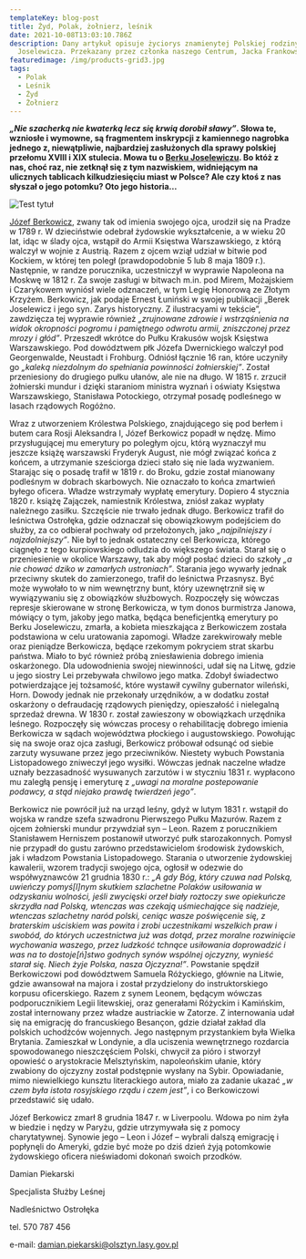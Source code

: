 ```yaml
---
templateKey: blog-post
title: Żyd, Polak, żołnierz, leśnik
date: 2021-10-08T13:03:10.786Z
description: Dany artykuł opisuje życiorys znamienytej Polskiej rodziny Berka i
  Joselewicza. Przekazany przez członka naszego Centrum, Jacka Frankowskiego
featuredimage: /img/products-grid3.jpg
tags:
  - Polak
  - Leśnik
  - Żyd
  - Żołnierz
---
```

***„Nie szacherką nie kwaterką lecz się krwią dorobił sławy”*. Słowa te, wzniosłe i wymowne, są fragmentem inskrypcji z kamiennego nagrobka jednego z, niewątpliwie, najbardziej zasłużonych dla sprawy polskiej przełomu XVIII i XIX stulecia. Mowa tu o [Berku Joselewiczu](https://en.wikipedia.org/wiki/Berek_Joselewicz). Bo któż z nas, choć raz, nie zetknął się z tym nazwiskiem, widniejącym na ulicznych tablicach kilkudziesięciu miast w Polsce? Ale czy ktoś z nas słyszał o jego potomku? Oto jego historia…**

![](/img/products-grid2.jpg "Test tytuł")

[Józef Berkowicz](https://en.wikipedia.org/wiki/J%C3%B3zef_Berkowicz), zwany tak od imienia swojego ojca, urodził się na Pradze w 1789 r. W dzieciństwie odebrał żydowskie wykształcenie, a w wieku 20 lat, idąc w ślady ojca, wstąpił do Armii Księstwa Warszawskiego, z którą walczył w wojnie z Austrią. Razem z ojcem wziął udział w bitwie pod Kockiem, w której ten poległ (prawdopodobnie 5 lub 8 maja 1809 r.). Następnie, w randze porucznika, uczestniczył w wyprawie Napoleona na Moskwę w 1812 r. Za swoje zasługi w bitwach m.in. pod Mirem, Możajskiem i Czarykowem wyniósł wiele odznaczeń, w tym Legię Honorową ze Złotym Krzyżem. Berkowicz, jak podaje Ernest Łuniński w swojej publikacji „Berek Joselewicz i jego syn. Zarys historyczny. Z ilustracyami w tekście”, zawdzięcza tej wyprawie również *„zrujnowane zdrowie i wstrząśnienia na widok okropności pogromu i pamiętnego odwrotu armii, zniszczonej przez mrozy i głód”*. Przeszedł wkrótce do Pułku Krakusów wojsk Księstwa Warszawskiego. Pod dowództwem płk Józefa Dwernickiego walczył pod Georgenwalde, Neustadt i Frohburg. Odniósł łącznie 16 ran, które uczyniły go *„kaleką niezdolnym do spełniania powinności żołnierskiej”*. Został przeniesiony do drugiego pułku ułanów, ale nie na długo. W 1815 r. zrzucił żołnierski mundur i dzięki staraniom ministra wyznań i oświaty Księstwa Warszawskiego, Stanisława Potockiego, otrzymał posadę podleśnego w lasach rządowych Rogóżno.

Wraz z utworzeniem Królestwa Polskiego, znajdującego się pod berłem i butem cara Rosji Aleksandra I, Józef Berkowicz popadł w nędzę. Mimo przysługującej mu emerytury po poległym ojcu, którą wyznaczył mu jeszcze książę warszawski Fryderyk August, nie mógł związać końca z końcem, a utrzymanie sześciorga dzieci stało się nie lada wyzwaniem. Starając się o posadę trafił w 1819 r. do Broku, gdzie został mianowany podleśnym w dobrach skarbowych. Nie oznaczało to końca zmartwień byłego oficera. Władze wstrzymały wypłatę emerytury. Dopiero 4 stycznia 1820 r. książę Zajączek, namiestnik Królestwa, zniósł zakaz wypłaty należnego zasiłku. Szczęście nie trwało jednak długo. Berkowicz trafił do leśnictwa Ostrołęka, gdzie odznaczał się obowiązkowym podejściem do służby, za co odbierał pochwały od przełożonych, jako *„najpilniejszy i najzdolniejszy”*. Nie był to jednak ostateczny cel Berkowicza, którego ciągnęło z tego kurpiowskiego odludzia do większego świata. Starał się o przeniesienie w okolice Warszawy, tak aby mógł posłać dzieci do szkoły *„a nie chować dziko w zamarłych ustroniach”*. Starania jego wywarły jednak przeciwny skutek do zamierzonego, trafił do leśnictwa Przasnysz. Być może wywołało to w nim wewnętrzny bunt, który uzewnętrznił się w wywiązywaniu się z obowiązków służbowych. Rozpoczęły się wówczas represje skierowane w stronę Berkowicza, w tym donos burmistrza Janowa, mówiący o tym, jakoby jego matka, będąca beneficjentką emerytury po Berku Joselewiczu, zmarła, a kobieta mieszkająca z Berkowiczem została podstawiona w celu uratowania zapomogi. Władze zarekwirowały meble oraz pieniądze Berkowicza, będące rzekomym pokryciem strat skarbu państwa. Miało to być również próbą zniesławienia dobrego imienia oskarżonego. Dla udowodnienia swojej niewinności, udał się na Litwę, gdzie u jego siostry Lei przebywała chwilowo jego matka. Zdobył świadectwo potwierdzające jej tożsamość, które wystawił cywilny gubernator wileński, Horn. Dowody jednak nie przekonały urzędników, a w dodatku został oskarżony o defraudację rządowych pieniędzy, opieszałość i nielegalną sprzedaż drewna. W 1830 r. został zawieszony w obowiązkach urzędnika leśnego. Rozpoczęły się wówczas procesy o rehabilitację dobrego imienia Berkowicza w sądach województwa płockiego i augustowskiego. Powołując się na swoje oraz ojca zasługi, Berkowicz próbował odsunąć od siebie zarzuty wysuwane przez jego przeciwników. Niestety wybuch Powstania Listopadowego zniweczył jego wysiłki. Wówczas jednak naczelne władze uznały bezzasadność wysuwanych zarzutów i w styczniu 1831 r. wypłacono mu zaległą pensję i emeryturę z *„uwagi na moralne postepowanie podawcy, a stąd niejako prawdę twierdzeń jego”*.

Berkowicz nie powrócił już na urząd leśny, gdyż w lutym 1831 r. wstąpił do wojska w randze szefa szwadronu Pierwszego Pułku Mazurów. Razem z ojcem żołnierski mundur przywdział syn – Leon. Razem z porucznikiem Stanisławem Herniszem postanowił utworzyć pułk starozakonnych. Pomysł nie przypadł do gustu zarówno przedstawicielom środowisk żydowskich, jak i władzom Powstania Listopadowego. Starania o utworzenie żydowskiej kawalerii, wzorem tradycji swojego ojca, ogłosił w odezwie do współwyznawców 21 grudnia 1830 r.: *„A gdy Bóg, który czuwa nad Polską, uwieńczy pomyś\[l]nym skutkiem szlachetne Polaków usiłowania w odzyskaniu wolności, jeśli zwycięski orzeł biały roztoczy swe opiekuńcze skrzydła nad Polską, wtenczas was czekają uśmiechające się nadzieje, wtenczas szlachetny naród polski, ceniąc wasze poświęcenie się, z braterskim uściskiem was powita i zrobi uczestnikami wszelkich praw i swobód, do których uczestnictwa już was dotąd, przez moralne rozwinięcie wychowania waszego, przez ludzkość tchnące usiłowania doprowadzić i was na to dostoje\[ń]stwo godnych synów wspólnej ojczyzny, wynieść starał się. Niech żyje Polska, nasza Ojczyzna!”*. Powstanie spędził Berkowiczowi pod dowództwem Samuela Różyckiego, głównie na Litwie, gdzie awansował na majora i został przydzielony do instruktorskiego korpusu oficerskiego. Razem z synem Leonem, będącym wówczas podporucznikiem Legii litewskiej, oraz generałami Różyckim i Kamińskim, został internowany przez władze austriackie w Zatorze. Z internowania udał się na emigrację do francuskiego Besançon, gdzie działał zakład dla polskich uchodźców wojennych. Jego następnym przystankiem była Wielka Brytania. Zamieszkał w Londynie, a dla uciszenia wewnętrznego rozdarcia spowodowanego nieszczęściem Polski, chwycił za pióro i stworzył opowieść o arystokracie Melsztyńskim, napoleońskim ułanie, który zwabiony do ojczyzny został podstępnie wysłany na Sybir. Opowiadanie, mimo niewielkiego kunsztu literackiego autora, miało za zadanie ukazać *„w czem była istota rosyjskiego rządu i czem jest”*, i co Berkowiczowi przedstawić się udało.

Józef Berkowicz zmarł 8 grudnia 1847 r. w Liverpoolu. Wdowa po nim żyła w biedzie i nędzy w Paryżu, gdzie utrzymywała się z pomocy charytatywnej. Synowie jego – Leon i Józef – wybrali dalszą emigrację i popłynęli do Ameryki, gdzie być może po dziś dzień żyją potomkowie żydowskiego oficera nieświadomi dokonań swoich przodków.

Damian Piekarski

Specjalista Służby Leśnej

Nadleśnictwo Ostrołęka

tel. 570 787 456

e-mail: damian.piekarski@olsztyn.lasy.gov.pl
